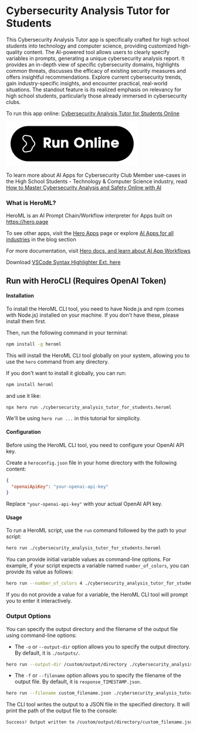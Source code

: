 # Cybersecurity Analysis Tutor for Students

This Cybersecurity Analysis Tutor app is specifically crafted for high school students into technology and computer science, providing customized high-quality content. The AI-powered tool allows users to clearly specify variables in prompts, generating a unique cybersecurity analysis report. It provides an in-depth view of specific cybersecurity domains, highlights common threats, discusses the efficacy of existing security measures and offers insightful recommendations. Explore current cybersecurity trends, gain industry-specific insights, and encounter practical, real-world situations. The standout feature is its realized emphasis on relevancy for high school students, particularly those already immersed in cybersecurity clubs.

To run this app online: [Cybersecurity Analysis Tutor for Students Online](https://hero.page/app/cybersecurity-analysis-tutor-for-students-personalized-cybersecurity-learning-for-students/slr1wsURgzQdcYHOApwp)

[![Run Cybersecurity Analysis Tutor for Students Online](/assets/run.svg)](https://hero.page/app/cybersecurity-analysis-tutor-for-students-personalized-cybersecurity-learning-for-students/slr1wsURgzQdcYHOApwp)

To learn more about AI Apps for Cybersecurity Club Member use-cases in the High School Students - Technology & Computer Science industry, read [How to Master Cybersecurity Analysis and Safety Online with AI](https://hero.page/blog/ai/high-school-students-technology-and-computer-science/how-to-master-cybersecurity-analysis-and-safety-online-with-ai/170975)

### What is HeroML?
HeroML is an AI Prompt Chain/Workflow interpreter for Apps built on https://hero.page 

To see other apps, visit the [Hero Apps](https://hero.page/apps) page or explore [AI Apps for all industries](https://hero.page/blog) in the blog section

For more documentation, visit [Hero docs, and learn about AI App Workflows](https://hero.page/tutorials/introduction-to-heroml)

Download [VSCode Syntax Highlighter Ext. here](https://marketplace.visualstudio.com/items?itemName=hero-page.heroml)

## Run with HeroCLI (Requires OpenAI Token)

#### Installation

To install the HeroML CLI tool, you need to have Node.js and npm (comes with Node.js) installed on your machine. If you don't have these, please install them first. 

Then, run the following command in your terminal:

```bash
npm install -g heroml
```

This will install the HeroML CLI tool globally on your system, allowing you to use the `hero` command from any directory.

If you don't want to install it globally, you can run:

```bash
npm install heroml
```

and use it like:

```bash
npx hero run ./cybersecurity_analysis_tutor_for_students.heroml
```

We'll be using `hero run ...` in this tutorial for simplicity.

#### Configuration

Before using the HeroML CLI tool, you need to configure your OpenAI API key. 

Create a `heroconfig.json` file in your home directory with the following content:

```json
{
  "openaiApiKey": "your-openai-api-key"
}
```

Replace `"your-openai-api-key"` with your actual OpenAI API key.

#### Usage

To run a HeroML script, use the `run` command followed by the path to your script:

```bash
hero run ./cybersecurity_analysis_tutor_for_students.heroml
```

You can provide initial variable values as command-line options. For example, if your script expects a variable named `number_of_colors`, you can provide its value as follows:

```bash
hero run --number_of_colors 4 ./cybersecurity_analysis_tutor_for_students.heroml
```

If you do not provide a value for a variable, the HeroML CLI tool will prompt you to enter it interactively.

### Output Options

You can specify the output directory and the filename of the output file using command-line options:

- The `-o` or `--output-dir` option allows you to specify the output directory. By default, it is `./outputs/`.

```bash
hero run --output-dir /custom/output/directory ./cybersecurity_analysis_tutor_for_students.heroml
```

- The `-f` or `--filename` option allows you to specify the filename of the output file. By default, it is `response_TIMESTAMP.json`.

```bash
hero run --filename custom_filename.json ./cybersecurity_analysis_tutor_for_students.heroml
```

The CLI tool writes the output to a JSON file in the specified directory. It will print the path of the output file to the console:

```bash
Success! Output written to /custom/output/directory/custom_filename.json
```

